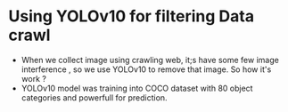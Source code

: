 # Using YOLOv10 for filtering Data crawl

- When we collect image using crawling web, it;s have some few image interference , so we use YOLOv10 to remove that image. So how it's work ?
- YOLOv10 model was training into COCO dataset with 80 object categories and powerfull for prediction. 
